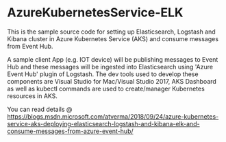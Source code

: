 # AzureKubernetesService-ELK

This is the sample source code for setting up Elasticsearch, Logstash and Kibana cluster in Azure Kubernetes Service (AKS) and consume messages from Event Hub.

A sample client App (e.g. IOT device) will be publishing messages to Event Hub and these messages will be ingested into Elasticsearch using 'Azure Event Hub' plugin of Logstash. The dev tools used to develop these components are Visual Studio for Mac/Visual Studio 2017, AKS Dashboard as well as kubectl commands are used to create/manager Kubernetes resources in AKS.

You can read details @ https://blogs.msdn.microsoft.com/atverma/2018/09/24/azure-kubernetes-service-aks-deploying-elasticsearch-logstash-and-kibana-elk-and-consume-messages-from-azure-event-hub/
